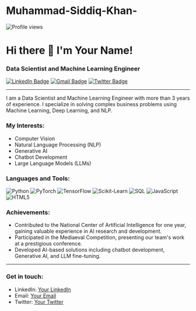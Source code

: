 # Muhammad-Siddiq-Khan-
<!-- Profile Header -->
![Profile views](https://komarev.com/ghpvc/?username=your-username&color=blue&style=flat-square)
# Hi there 👋 I'm Your Name!
### Data Scientist and Machine Learning Engineer

[![LinkedIn Badge](https://img.shields.io/badge/LinkedIn-blue?style=flat-square&logo=Linkedin&logoColor=white&link=https://www.linkedin.com/in/your-link)](https://www.linkedin.com/in/your-link)
[![Gmail Badge](https://img.shields.io/badge/Gmail-red?style=flat-square&logo=Gmail&logoColor=white&link=mailto:your-email)](mailto:your-email)
[![Twitter Badge](https://img.shields.io/badge/Twitter-blue?style=flat-square&logo=Twitter&logoColor=white&link=https://twitter.com/your-link)](https://twitter.com/your-link)

---

I am a Data Scientist and Machine Learning Engineer with more than 3 years of experience. I specialize in solving complex business problems using Machine Learning, Deep Learning, and NLP.

### My Interests:
- Computer Vision
- Natural Language Processing (NLP)
- Generative AI
- Chatbot Development
- Large Language Models (LLMs)

### Languages and Tools:
![Python](https://img.shields.io/badge/Python-3776AB?style=flat-square&logo=python&logoColor=white)
![PyTorch](https://img.shields.io/badge/PyTorch-EE4C2C?style=flat-square&logo=PyTorch&logoColor=white)
![TensorFlow](https://img.shields.io/badge/TensorFlow-FF6F00?style=flat-square&logo=TensorFlow&logoColor=white)
![Scikit-Learn](https://img.shields.io/badge/Scikit--Learn-F7931E?style=flat-square&logo=scikit-learn&logoColor=white)
![SQL](https://img.shields.io/badge/SQL-00758F?style=flat-square&logo=MySQL&logoColor=white)
![JavaScript](https://img.shields.io/badge/JavaScript-F7DF1E?style=flat-square&logo=JavaScript&logoColor=black)
![HTML5](https://img.shields.io/badge/HTML5-E34F26?style=flat-square&logo=html5&logoColor=white)

### Achievements:
- Contributed to the National Center of Artificial Intelligence for one year, gaining valuable experience in AI research and development.
- Participated in the Mediaeval Competition, presenting our team's work at a prestigious conference.
- Developed AI-based solutions including chatbot development, Generative AI, and LLM fine-tuning.

---

### Get in touch:
- LinkedIn: [Your LinkedIn](https://www.linkedin.com/in/your-link)
- Email: [Your Email](mailto:your-email)
- Twitter: [Your Twitter](https://twitter.com/your-link)
